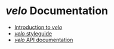 # *velo* Documentation

- [Introduction to *velo*](intro.md)
- [*velo* styleguide](styleguide.md)
- [*velo* API documentation](api.md)